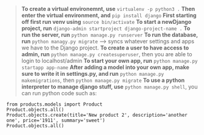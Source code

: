 > **To create a virtual environemnt, use** ```virtualenv -p python3 .```
> **Then enter the virtual environment, and** ```pip install django```
> **First starting off first run venv using** ```source bin/activate```
> **To start a newDjango project, run** ```django-admin startproject django-project-name .```
> **To run the server, run** ```python manage.py runserver```
> **To run the database, run** ```python managy.py migrate``` --> syncs whatever settings and apps we have to the Django project.
> **To create a user to have access to admin, run** ```python manage.py createsuperuser```, then you are able to login to localhost/admin
> **To start your own app, run** ```python manage.py startapp app-name```
> **After adding a model into your own app, make sure to write it in settings.py, and run** ```python manage.py makemigrations```, then ```python manage.py migrate```
> **To use a python interpreter to manage django stuff, use** ```python manage.py shell```, you can run python code such as: 
```
from products.models import Product
Product.objects.all()
Product.objects.create(title='New product 2', description='another one', price='1911', summary='sweet')
Product.objects.all()
```